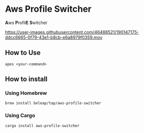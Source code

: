 # Aws Profile Switcher

**A**ws **P**rofil**E** **S**witcher

https://user-images.githubusercontent.com/46488521/190147175-ddcc6665-0f79-43e1-b8cb-e6a8979f0359.mov


## How to Use

```
apes <your-command>
```

## How to install

### Using Homebrew

```
brew install beleap/tap/aws-profile-switcher
```

### Using Cargo

```
cargo install aws-profile-switcher
```
